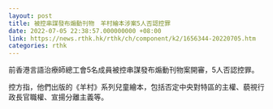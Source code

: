 ```yaml
---
layout: post
title: 被控串謀發布煽動刊物　羊村繪本涉案5人否認控罪
date: 2022-07-05 22:38:57.000000000 +08:00
link: https://news.rthk.hk/rthk/ch/component/k2/1656344-20220705.htm
categories: rthk
---
```


前香港言語治療師總工會5名成員被控串謀發布煽動刊物案開審，5人否認控罪。

控方指，他們出版的《羊村》系列兒童繪本，包括否定中央對特區的主權、藐視行政長官職權、宣揚分離主義等。

